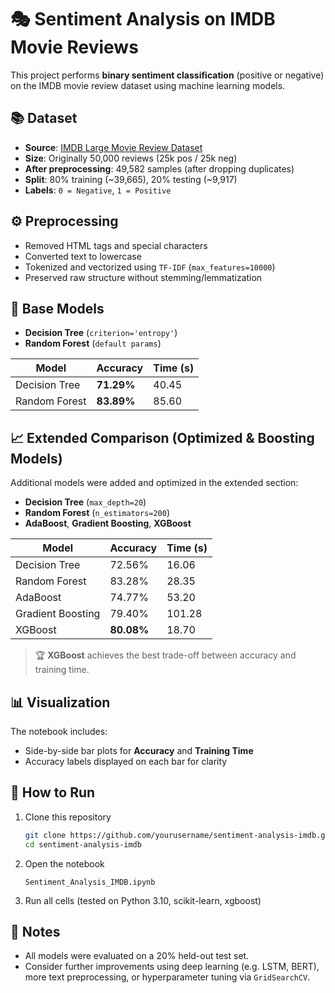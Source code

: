
# 🎭 Sentiment Analysis on IMDB Movie Reviews

This project performs **binary sentiment classification** (positive or negative) on the IMDB movie review dataset using machine learning models.

## 📚 Dataset

- **Source**: [IMDB Large Movie Review Dataset](https://ai.stanford.edu/~amaas/data/sentiment/)
- **Size**: Originally 50,000 reviews (25k pos / 25k neg)
- **After preprocessing**: 49,582 samples (after dropping duplicates)
- **Split**: 80% training (~39,665), 20% testing (~9,917)
- **Labels**: `0 = Negative`, `1 = Positive`

## ⚙️ Preprocessing

- Removed HTML tags and special characters
- Converted text to lowercase
- Tokenized and vectorized using `TF-IDF` (`max_features=10000`)
- Preserved raw structure without stemming/lemmatization

## 🧠 Base Models

- **Decision Tree** (`criterion='entropy'`)
- **Random Forest** (`default params`)

| Model           | Accuracy | Time (s) |
|----------------|----------|----------|
| Decision Tree  | **71.29%** | 40.45    |
| Random Forest  | **83.89%** | 85.60    |

## 📈 Extended Comparison (Optimized & Boosting Models)

Additional models were added and optimized in the extended section:

- **Decision Tree** (`max_depth=20`)
- **Random Forest** (`n_estimators=200`)
- **AdaBoost**, **Gradient Boosting**, **XGBoost**

| Model              | Accuracy | Time (s) |
|--------------------|----------|----------|
| Decision Tree      | 72.56%   | 16.06    |
| Random Forest      | 83.28%   | 28.35    |
| AdaBoost           | 74.77%   | 53.20    |
| Gradient Boosting  | 79.40%   | 101.28   |
| XGBoost            | **80.08%** | 18.70    |

> 🏆 **XGBoost** achieves the best trade-off between accuracy and training time.

## 📊 Visualization

The notebook includes:
- Side-by-side bar plots for **Accuracy** and **Training Time**
- Accuracy labels displayed on each bar for clarity

## 🚀 How to Run

1. Clone this repository
   ```bash
   git clone https://github.com/yourusername/sentiment-analysis-imdb.git
   cd sentiment-analysis-imdb
   ```

2. Open the notebook
   ```
   Sentiment_Analysis_IMDB.ipynb
   ```

3. Run all cells (tested on Python 3.10, scikit-learn, xgboost)

## 📌 Notes

- All models were evaluated on a 20% held-out test set.
- Consider further improvements using deep learning (e.g. LSTM, BERT), more text preprocessing, or hyperparameter tuning via `GridSearchCV`.
